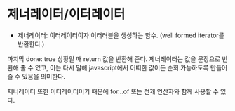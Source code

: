 # 제너레이터/이터레이터
- 제너레이터: 이터레이터이자 이터러블을 생성하는 함수. (well formed iterator를 반환한다.)

마지막 done: true 상황일 때 return 값을 반환해 준다.
제너레이터는 값을 문장으로 반환해 줄 수 있고, 이는 다시 말해 javascript에서 어떠한 값이든 순회 가능하도록 만들어 줄 수 있음을 의미한다.

제너레이터 또한 이터레이터이기 때문에 for...of 또는 전개 연산자와 함께 사용할 수 있다.